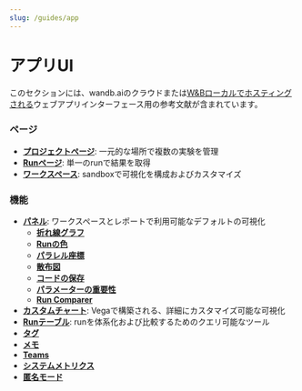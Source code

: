 ```yaml
---
slug: /guides/app
---
```


# アプリUI

このセクションには、wandb.aiのクラウドまたは[W&Bローカルでホスティングされる](../hosting/intro.md)ウェブアプリインターフェース用の参考文献が含まれています。

### ページ​

* [**プロジェクトページ**](pages/project-page.md): 一元的な場所で複数の実験を管理
* [**Runページ**](pages/run-page.md): 単一のrunで結果を取得
* [**ワークスペース**](pages/workspaces.md): sandboxで可視化を構成およびカスタマイズ

### 機能​

* [**パネル**](features/panels/intro.md): ワークスペースとレポートで利用可能なデフォルトの可視化
  * [**折れ線グラフ**](features/panels/line-plot/intro.md)
  * [**Runの色**](features/panels/run-colors.md)
  * [**パラレル座標**](features/panels/parallel-coordinates.md)
  * [**散布図**](features/panels/scatter-plot.md)
  * [**コードの保存**](features/panels/code.md)
  * [**パラメーターの重要性**](features/panels/parameter-importance.md)
  * [**Run Comparer**](features/panels/run-comparer.md)
* [**カスタムチャート**](features/custom-charts/intro.md): Vegaで構築される、詳細にカスタマイズ可能な可視化
* [**Runテーブル**](features/runs-table.md): runを体系化および比較するためのクエリ可能なツール
* [**タグ**](features/tags.md)
* [**メモ**](features/notes.md)
* [**Teams**](features/teams.md)
* [**システムメトリクス**](features/system-metrics.md)
* [**匿名モード**](features/anon.md)
